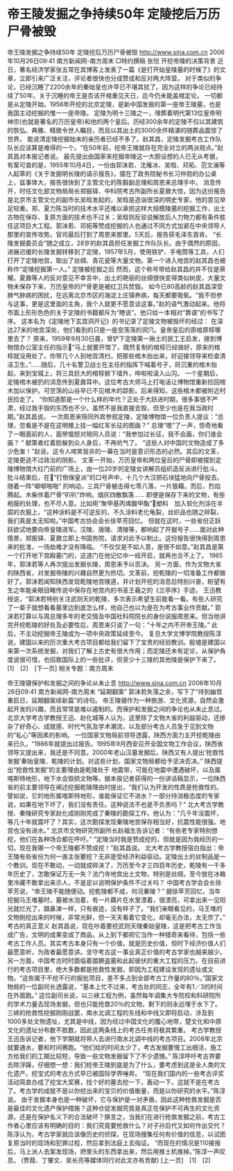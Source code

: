 # 帝王陵发掘之争持续50年 定陵挖后万历尸骨被毁

帝王陵发掘之争持续50年 定陵挖后万历尸骨被毁
http://www.sina.com.cn 2006年10月26日09:41 南方新闻网-南方周末
□特约撰稿 张悦
开挖帝陵的决策背景
近日，著名经济学家张五常在其博客上发表了一篇《是打开始皇陵墓的时候了》的文章，立即引来广泛关注，评论者很快也分成赞成和反对两大阵营。
对于类似的争论，已经沉睡了2200余年的秦始皇也许早已不堪其扰了。因为这样的争论已经持续了50年。关于沉睡的帝王是否该开棺重见天日，迄今仍未能盖棺定论。
一切都是从定陵开始。1956年开挖的北京定陵，是新中国发掘的第一座帝王陵墓，也是我国主动挖掘的惟一一座帝陵。
定陵为明十三陵之一，埋葬着明代第13位皇帝明神宗(也就是著名的万历皇帝)和他的两个皇后。历经300余年的定陵不仅以其建筑的恢弘、典雅、精致令世人瞩目，而且以其出土的3000余件精湛的随葬品震惊了世界。
能说清定陵挖掘始末的亲历者已经不多了。赵其昌，定陵发掘考古工作队队长应该算是难得的一个。“在50年前，挖帝王陵就存在完全对立的两派观点。”赵其昌对本报记者说。
最先提出由国家来挖掘帝陵这一大胆设想的人已无从考据，有案可查的是，1955年10月4日，一份由郭沫若、沈雁冰、吴晗、邓拓、范文澜等人起草的《关于发掘明长陵的请示报告》，摆在了政务院秘书长习仲勋的办公桌上，兹事体大，报告很快到了主管文化的陈毅副总理和周恩来总理手中。
消息传开，时任文化部文物局局长郑振铎、中科院考古所副所长夏鼐大惊，因为这份报告是北京市主管文化的副市长吴晗发起的，吴晗是造诣很深的明史专家，他的意见举足轻重。郑、夏力陈当时的技术水平还难以承担这样大规模陵墓的挖掘工作，出土古物在保存、复原方面的技术也不过关；吴晗则反驳说解放后人力物力都有条件胜任这项巨大工程。郭沫若、邓拓等赞成挖掘的人也通过不同方式加紧在中央领导人那里的宣传攻势。官司最后打到了周恩来那里。5天后，报告获毛泽东首肯。
“长陵发掘委员会”随之成立，28岁的赵其昌担任发掘工作队队长。由于偶然的原因，进展迟缓的长陵发掘转移到了定陵，1957年5月，使用铁铲、手电筒等工具，人们打开了定陵地宫，取出了丝绸、青花瓷等大量文物。第一个进入地宫的赵其昌也被称作“定陵挖掘第一人。”
定陵被挖掘之后
然而，这个称号带给赵其昌的并不仅是荣耀。夏鼐等人的反对意见不幸言中，出土的艳丽的丝绸很快变得类似树皮，大量文物未保存下来，万历皇帝的尸骨更是被红卫兵焚毁。
如今已80高龄的赵其昌深受肺气肿病的困扰，在远离北京市区的海淀上庄镇养病，每天都要吸氧。“我不但参与这事，更是这里面的主角，我个人就更不愿意谈这事。”赵的语气激动起来。他将市面上形形色色的关于定陵的书籍都斥为“瞎说”。他只给一本相对“靠谱”的书写了序。
这本名为《定陵地下玄宫洞开记》的书记录了定陵文物被毁坏的经过：
在深达27米的地宫深处，他们看到的只是一座空荡荡的洞穴。皇帝皇后的原棺原椁哪里去了？
原来，1959年9月30日晨，曾铲下定陵第一揪土的民工王启发，接到博物馆办公室主任的指示“马上就要开馆了，既然复制的棺椁已经做好，原来的棺椁就没用处了。你带几个人到地宫清扫，把那些棺木抬出来，好迎接领导来检查清洁卫生。”……随后，几十名警卫战士在主任的指挥下喊着号子，将沉重的棺木抬起，来到宝城上，将三具巨大的棺椁掀下墙外，哗啦啦滚入山沟。
一个星期后，定陵棺木被扔的消息传到夏鼐耳中。这位考古大师马上打电话让博物馆重新捡回棺木加以保护。可空荡的山谷早已不见棺木的踪影。后来得知，这些棺木都被附近村民捡走了。
“你知道那是一个什么样的年代？正处于大跃进时期，很多事很不严肃，经过我手毁的东西也不少。虽然不是我直接去毁，但至少也是在我当政时期。”赵其昌说。
一次周恩来陪同外宾参观定陵，定陵博物馆一位负责人提议：“总理，您看是不是在这明楼上挂一幅红军长征的图画？”
总理“嗯”了一声，惊奇地看了一眼面前的人，面带愠怒对陪同人员说：“我参加过长征，我不会画，你们谁会画？ ”
献策者红着脸躲到众人身后，不再吭气了。
“这些人对中国的文物造成了多少危害！”赵说。这令人啼笑皆非的一幕在当时是意识形态的必然。其后的文革，定陵更逃不过政治的阴影。
文革一开始，万历皇帝和两位皇后的尸骨即被摆到定陵博物馆大红门前的广场上，由一位20岁的定陵女讲解员组织造反派进行批斗。批斗结束后，在“打倒保皇派”的口号声中，十几个大汉把石块猛地向尸骨投去。随着一阵“噼噼啪啪” 的响动，三具尸骨被击得七零八落，一片狼藉。而后，烈焰腾起。木柴伴着尸骨“叭叭”炸响。烟灰四散飘落……
即便是保存下来的文物，有些袍服的处理，也不尽人意。比如用“聚甲基丙烯酸甲酯”塑料　加入软化剂涂在半腐的衣服上，“这种涂料是不可逆反的，不久涂料老化龟裂，丝织品也随之碎裂，我们真是太无知啦。”中国考古协会会长徐苹芳回忆。
但就在这时，一些省份正跃跃欲试地要向帝皇陵进军。汉陵、唐陵、清陵等，都响起了开掘号子……面对此种情景，郑振铎、夏鼐立即上书国务院，请求对此予以制止。这份报告很快得到周恩来的批准，一场劫难才没有降临。
“不仅仅是不如人意，是很不如意。”赵其昌是第一个打开地下宫殿墓门的，这道门在他记忆中一经开启，就再也合不上了。
1965年，郭沫若等人再次提出发掘长陵，周恩来予以否决。
另一方面，作为文物大省的陕西省，对发掘帝陵的兴趣自然更为热切。文革前，挖乾陵的一切准备工作都做好了。郭沫若闻知陕西发现乾陵地宫陵道，并计划开挖的消息后特别兴奋，盼望有生之年能亲眼目睹传说中保存在地宫内的书圣王羲之的《兰亭序》手迹。
王迅教授说，“郭沫若特别关注武则天的乾陵，多次表示希望生前能看一看。有些人研究了一辈子就想看看墓里边到底怎么样，他自己也以为是在为考古事业作贡献。”
郭沫若打算以与周总理多年的老交情及中国社科院院长的身份说服周恩来。但当他讲完开挖乾陵的好处及必要性后，周恩来只说了一句：“十年之内不开帝王陵。”
此后，不主动挖掘帝王陵成为一项中央政策延续至今。
复旦大学文博学院教授陈淳说，建国以来的历次重大考古项目都给我们留下了宝贵的经验教训。殷墟是建国以来第一次系统发掘，对我们了解上古史有很大作用；而定陵还未有定论，从保护角度说很可惜，也招致国际上的一些批评，但至少十三陵的其他陵是保护下来了。
[1]　[2]　[下一页]
相关专题：南方周末 

帝王陵寝保护和发掘之间的争论从未止息
http://www.sina.com.cn 2006年10月26日09:41 南方新闻网-南方周末
“延期翻案”
郭沫若失落之余，写下了“待到幽宫重启日，延期翻案续新篇”的诗句。
帝王陵寝作为一种旅游、文化资源，自然会激起开发的兴趣，而且常常是难以遏制的。而保护和发掘之间的争论也从未止息过。
北京大学考古学教授王迅、赵化城等人认为，这里除了文物大省的利益驱动，还掺杂了好奇心、成就感、时代气氛及学术潮流，以及部分考古人员急于见到文物的“私心”等因素的影响。
一位国家文物局前领导透露，陕西方面力主开挖乾陵由来已久。“1986年就提出过报告。1995年9月西安召开全国文物工作会议，陕西省领导又提出来，我还是不同意。2000年老山汉墓发掘后，陕西又有人提出‘抢救性发掘’秦始皇陵、乾陵的计划。对这些计划，国家文物局都给予坚决否决。”
陕西提出“抢救性发掘”的主要理由是乾陵处于
地震带，可能在地震中遭遇破坏，以及属喀斯特地形，地下水会毁损文物等。据本报记者获得的一份讲话稿显示，一位陕西省的前主要领导在阐述挖掘乾陵理由时提出，“我们认为开发的性质是抢救性的。譬如说，它的地形属喀斯特地形，谁能保证它不进水？一部分持消极态度的专家说，如果在地下坏了，我们没有责任。这种说法不也是不负责吗？”
北大考古学教授、秦陵研究专家赵化成刚刚完成了秦陵的勘探工作，他认为：“几千年没震坏，等几十年就震坏了？其实，这次勘探发现秦陵地宫保存相当好，抗震性能很强。地宫也没有进水。”
北京市文物研究所副所长赵福生告诉记者：“有些老专家特别想挖，他们在各种场合都在呼吁。”
“定陵当时我是赞成挖的，但就是因为我经历的一切，现在我哪一个帝王陵都不赞成挖！”赵其昌说。
北大考古学教授宿白指出：帝王陵有些省份为何一直主张要挖？无非是受经济利益驱动。定陵出土的丝制品是一个教训。现在不敢动，一动就成碎沫了，万历至今才三四百年历史，乾陵有一千多年历史了，怎敢保证万无一失？法门寺地宫出土文物，特别是丝绸，至今放在冰箱里冷藏不敢拿出来示人，不是足以说明保护条件不过关吗？
中国考古学会会长徐苹芳说，“帝王陵不能随便动。挖乾陵都不成，何况秦陵？”
据徐苹芳回忆，当年挖掘马王堆墓时，墓被水泡着，有一片藕片在水里漂着，很漂亮，可拿出来一见阳光就烂光了，跟鼻涕一样，只有痕迹，没有样子了。“我们亲眼看见的，马王堆的文物刚挖出来的时候，非常光鲜，但一天天看着它变化，却毫无办法，太无奈了。”
考古的真正意义
赵其昌说，现在吵着要挖武则天陵秦始皇陵，这是把考古工作当成广告，文明的成果变成了商品，从上到下都把它当作一种猎奇来看待，包括一些考古工作人员。其实考古本身只有一个价值，就是历史价值，但时下经济价值人们最愿意听，为政者最愿意讲。坚守考古这一事业真正价值的考古学家也越来越少。
另一方面，中国考古时时面临着猖獗盗墓和此起彼伏的重大工程的压力。在目前进行的考古项目里，绝大多数都是抢救性发掘，即因为工程建设发现的遗址或文物。“这些属于不挖不行的报批项目，差不多占到全部考古工作量的80％，”国家文物局的一位副司长透露说，“基本上忙不过来，考古处的同志，全年有1／3的时间在外面跑。”
这位副司长说，以三峡工程为例，虽然每年调集大专院校和科研院所的学术力量去现场发掘，但也只能抢救20％的文物，剩下的则永远埋于水下了。三峡的抢救性挖掘刚刚战罢，南水北调工程的东线和中线又即将启动，涉及到1000多处文物遗址，尤其是中线，因为经过中国文化的腹心地带，楚文化和中原文化的遗址分布数不胜数，因此这两条线上的考古任务将极其繁重。
考古学教授王迅告诉记者，他下学期就将带人去进行南水北调中线的考古项目。2008年北京就要通水，要和时间赛跑。“他们给的时间太少了，考古发掘要慢工出细活，施工方给我们的工期比较短，导致一些文物发掘留下了不少遗憾。”
陈淳呼吁考古界要去除浮躁，仔细想一想：我们挖帝王陵到底是为了什么，要考虑到这是全人类的文化遗产。挖宝式的考古方式早已被国际学界唾弃。
“现在我们国内的一些考古评奖活动简直办成了挖宝大奖赛，找个好的墓去挖一下，轰动一下，这就不是在考古了。考古学的成就不是以你挖出来的宝贝的价值衡量，而是以你研究的水平。”陈淳说。
由于发掘本身也是一种破坏，它与保护是一对矛盾，因此这种抢救发掘是否是最佳的文化遗产保护措施？这种仓促发掘究竟是真正在保护不可再生的文化资源，还是在保护名义下的合法破坏？换言之，当我们在进行抢救发掘之前，考古工作者心里应该有明确的目的：我们究竟要抢救什么？对子孙后代又如何作出交代？
陈淳认为，考古学家就应该像历史的侦探，在现场搜集任何有价值的信息，以试图复原当时的现场和犯罪过程，然后拿到法庭上去指证。
“而现在的情况是110接报后，马上派人去案发现场，把里头的东西拿出来，然后用推土机推掉。”陈淳一声叹息。
(贾葭、丁肇文、吴长亮等媒体同行对此文亦有贡献)
[上一页]　[1]　[2]

